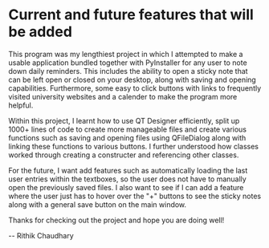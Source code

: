 # Current and future features that will be added
This program was my lengthiest project in which I attempted to make a usable application bundled together with PyInstaller for any user to note down daily reminders. This includes the ability to open a sticky note that can be left open or closed on your desktop, along with saving and opening capabilities. Furthermore, some easy to click buttons with links to frequently visited university websites and a calender to make the program more helpful.

Within this project, I learnt how to use QT Designer efficiently, split up 1000+ lines of code to create more manageable files and create various functions such as saving and opening files using QFileDialog along with linking these functions to various buttons. I further understood how classes worked through creating a constructer and referencing other classes.

For the future, I want add features such as automatically loading the last user entries within the textboxes, so the user does not have to manually open the previously saved files. I also want to see if I can add a feature where the user just has to hover over the "+" buttons to see the sticky notes along with a general save button on the main window. 

Thanks for checking out the project and hope you are doing well!

-- Rithik Chaudhary
